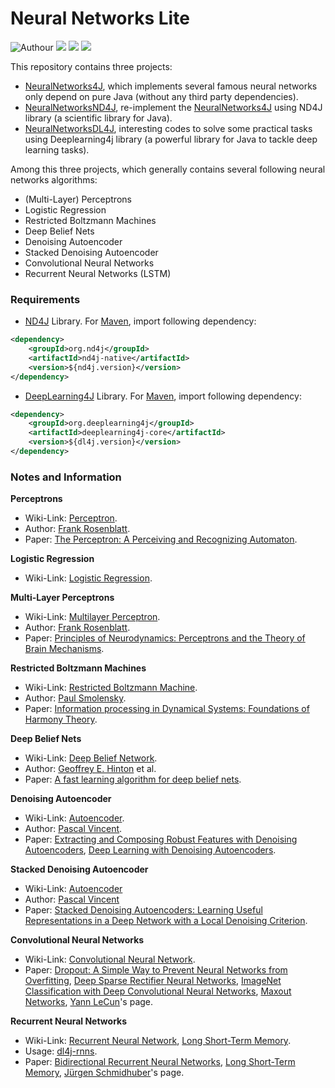 # Neural Networks Lite

![Authour](https://img.shields.io/badge/Author-Zhang%20Hao%20(Isaac%20Changhau)-blue.svg) ![](https://img.shields.io/badge/Java-1.8-brightgreen.svg) ![](https://img.shields.io/badge/DeepLearning4J-0.8.0-yellowgreen.svg) ![](https://img.shields.io/badge/ND4J-0.8.0-yellowgreen.svg)

This repository contains three projects:
- [NeuralNetworks4J](/NeuralNetworks4J), which implements several famous neural networks only depend on pure Java (without any third party dependencies).
- [NeuralNetworksND4J](/NeuralNetworksND4J), re-implement the [NeuralNetworks4J](/NeuralNetworks4J) using ND4J library (a scientific library for Java).
- [NeuralNetworksDL4J](/NeuralNetworksDL4J), interesting codes to solve some practical tasks using Deeplearning4j library (a powerful library for Java to tackle deep learning tasks).

Among this three projects, which generally contains several following neural networks algorithms:
* (Multi-Layer) Perceptrons
* Logistic Regression
* Restricted Boltzmann Machines
* Deep Belief Nets
* Denoising Autoencoder
* Stacked Denoising Autoencoder
* Convolutional Neural Networks
* Recurrent Neural Networks (LSTM)

### Requirements
* [ND4J](http://nd4j.org) Library. For [Maven](http://mvnrepository.com/artifact/org.nd4j), import following dependency:
```xml
<dependency>
    <groupId>org.nd4j</groupId>
    <artifactId>nd4j-native</artifactId>
    <version>${nd4j.version}</version>
</dependency>
```
* [DeepLearning4J](https://deeplearning4j.org) Library. For [Maven](http://mvnrepository.com/search?q=deeplearning4j), import following dependency:
```xml
<dependency>
    <groupId>org.deeplearning4j</groupId>
    <artifactId>deeplearning4j-core</artifactId>
    <version>${dl4j.version}</version>
</dependency>
```

### Notes and Information
**Perceptrons**
* Wiki-Link: [Perceptron](https://en.wikipedia.org/wiki/Perceptron).
* Author: [Frank Rosenblatt](https://en.wikipedia.org/wiki/Frank_Rosenblatt).
* Paper: [The Perceptron: A Perceiving and Recognizing Automaton](http://blogs.umass.edu/brain-wars/files/2016/03/rosenblatt-1957.pdf).

**Logistic Regression**
* Wiki-Link: [Logistic Regression](https://en.wikipedia.org/wiki/Logistic_regression).

**Multi-Layer Perceptrons**
* Wiki-Link: [Multilayer Perceptron](https://en.wikipedia.org/wiki/Multilayer_perceptron).
* Author: [Frank Rosenblatt](https://en.wikipedia.org/wiki/Frank_Rosenblatt).
* Paper: [Principles of Neurodynamics: Perceptrons and the Theory of Brain Mechanisms](http://oai.dtic.mil/oai/oai?verb=getRecord&metadataPrefix=html&identifier=AD0256582).

**Restricted Boltzmann Machines**
* Wiki-Link: [Restricted Boltzmann Machine](https://en.wikipedia.org/wiki/Restricted_Boltzmann_machine).
* Author: [Paul Smolensky](https://en.wikipedia.org/wiki/Paul_Smolensky).
* Paper: [Information processing in Dynamical Systems: Foundations of Harmony Theory](http://stanford.edu/~jlmcc/papers/PDP/Volume%201/Chap6_PDP86.pdf).

**Deep Belief Nets**
* Wiki-Link: [Deep Belief Network](https://en.wikipedia.org/wiki/Deep_belief_network).
* Author: [Geoffrey E. Hinton](https://en.wikipedia.org/wiki/Geoffrey_Hinton) et al.
* Paper: [A fast learning algorithm for deep belief nets](https://www.cs.toronto.edu/~hinton/absps/fastnc.pdf).

**Denoising Autoencoder**
* Wiki-Link: [Autoencoder](https://en.wikipedia.org/wiki/Autoencoder).
* Author: [Pascal Vincent](http://www.iro.umontreal.ca/~vincentp/).
* Paper: [Extracting and Composing Robust Features with Denoising Autoencoders](http://www.iro.umontreal.ca/~vincentp/Publications/denoising_autoencoders_tr1316.pdf), [Deep Learning with Denoising Autoencoders](https://pdfs.semanticscholar.org/bbe9/7e302b1a48345f409c3e935b17ab116455c3.pdf).

**Stacked Denoising Autoencoder**
* Wiki-Link: [Autoencoder](https://en.wikipedia.org/wiki/Autoencoder)
* Author: [Pascal Vincent](http://www.iro.umontreal.ca/~vincentp/)
* Paper: [Stacked Denoising Autoencoders: Learning Useful Representations in a Deep Network with a Local Denoising Criterion](http://www.jmlr.org/papers/volume11/vincent10a/vincent10a.pdf).

**Convolutional Neural Networks**
* Wiki-Link: [Convolutional Neural Network](https://en.wikipedia.org/wiki/Convolutional_neural_network).
* Paper: [Dropout: A Simple Way to Prevent Neural Networks from Overfitting](https://www.cs.toronto.edu/~hinton/absps/JMLRdropout.pdf), [Deep Sparse Rectifier Neural Networks](http://www.jmlr.org/proceedings/papers/v15/glorot11a/glorot11a.pdf), [ImageNet Classification with Deep Convolutional Neural Networks](https://papers.nips.cc/paper/4824-imagenet-classification-with-deep-convolutional-neural-networks.pdf), [Maxout Networks](https://arxiv.org/pdf/1302.4389.pdf), [Yann LeCun](http://yann.lecun.com/exdb/lenet/)'s page.

**Recurrent Neural Networks**
* Wiki-Link: [Recurrent Neural Network](https://en.wikipedia.org/wiki/Recurrent_neural_network), [Long Short-Term Memory](https://en.wikipedia.org/wiki/Long_short-term_memory).
* Usage: [dl4j-rnns](https://deeplearning4j.org/usingrnns).
* Paper: [Bidirectional Recurrent Neural Networks](https://maxwell.ict.griffith.edu.au/spl/publications/papers/ieeesp97_schuster.pdf), [Long Short-Term Memory](https://www.researchgate.net/publication/13853244_Long_Short-term_Memory), [Jürgen Schmidhuber](http://people.idsia.ch/~juergen/rnn.html)'s page.
